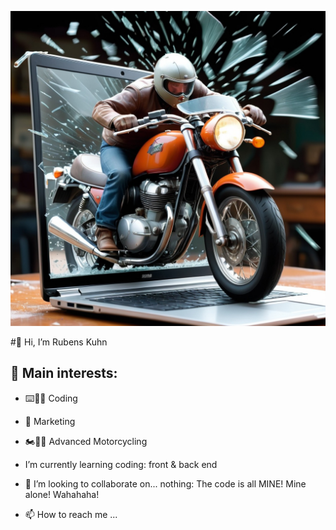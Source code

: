 ![Rubens Kuhn Profile Pic 1](https://github.com/rubenskuhn/rubenskuhn/blob/main/image_SJGCy1d5_1701101932024_raw.jpg)

#👋 Hi, I’m Rubens Kuhn

## 👀 Main interests:
- ⌨️👨‍💻 Coding
- 📢  Marketing
- 🏍️🥷🏻 Advanced Motorcycling


- I’m currently learning coding: front & back end
- 💞️ I’m looking to collaborate on... nothing: The code is all MINE! Mine alone! Wahahaha!
- 📫 How to reach me ...

<!---
rubenskuhn/rubenskuhn is a ✨ special ✨ repository because its `README.md` (this file) appears on your GitHub profile.
You can click the Preview link to take a look at your changes.
--->
